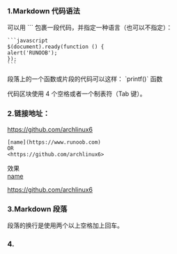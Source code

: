### 1.Markdown 代码语法
可以用 ``` 包裹一段代码，并指定一种语言（也可以不指定）：

    ```javascript
    $(document).ready(function () {
    alert('RUNOOB');
    });
    ```
段落上的一个函数或片段的代码可以这样：
\`printf()\` 函数

代码区块使用 4 个空格或者一个制表符（Tab 键）。

### 2.链接地址：
https://github.com/archlinux6
```
[name](https://www.runoob.com)
OR
<https://github.com/archlinux6>
```
效果  
[name](https://www.runoob.com)  

<https://github.com/archlinux6>
### 3.Markdown 段落
段落的换行是使用两个以上空格加上回车。
### 4.